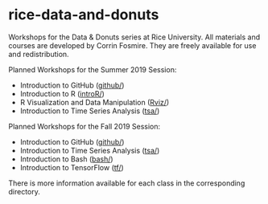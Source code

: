 # rice-data-and-donuts
Workshops for the Data &amp; Donuts series at Rice University. All materials and courses are developed by Corrin Fosmire. They are freely available for use and redistribution.

Planned Workshops for the Summer 2019 Session:
* Introduction to GitHub ([github/](https://github.com/bakitybacon/rice-data-and-donuts/tree/master/github))
* Introduction to R ([introR/](https://github.com/bakitybacon/rice-data-and-donuts/tree/master/introR))
* R Visualization and Data Manipulation ([Rviz/](https://github.com/bakitybacon/rice-data-and-donuts/tree/master/Rviz))
* Introduction to Time Series Analysis ([tsa/](https://github.com/bakitybacon/rice-data-and-donuts/tree/master/tsa))

Planned Workshops for the Fall 2019 Session:
* Introduction to GitHub ([github/](https://github.com/bakitybacon/rice-data-and-donuts/tree/master/github))
* Introduction to Time Series Analysis ([tsa/](https://github.com/bakitybacon/rice-data-and-donuts/tree/master/tsa))
* Introduction to Bash ([bash/](https://github.com/bakitybacon/rice-data-and-donuts/tree/master/tsa))
* Introduction to TensorFlow ([tf/](https://github.com/bakitybacon/rice-data-and-donuts/tree/master/tsa))


There is more information available for each class in the corresponding directory.
